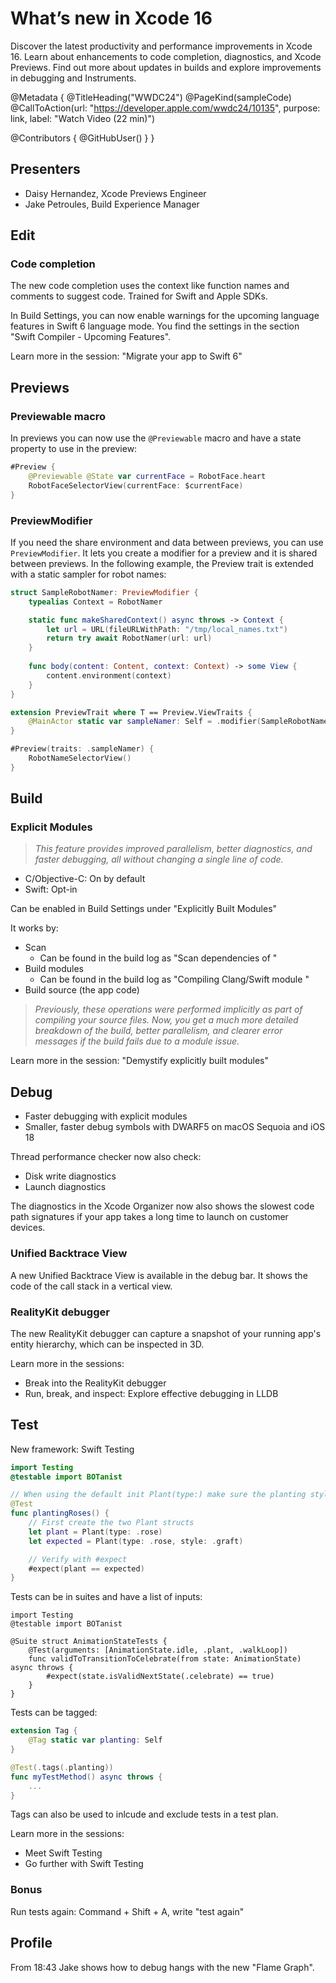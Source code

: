 # What’s new in Xcode 16

Discover the latest productivity and performance improvements in Xcode 16. Learn about enhancements to code completion, diagnostics, and Xcode Previews. Find out more about updates in builds and explore improvements in debugging and Instruments.

@Metadata {
   @TitleHeading("WWDC24")
   @PageKind(sampleCode)
   @CallToAction(url: "https://developer.apple.com/wwdc24/10135", purpose: link, label: "Watch Video (22 min)")

   @Contributors {
      @GitHubUser(<replace this with your GitHub handle>)
   }
}

## Presenters

* Daisy Hernandez, Xcode Previews Engineer
* Jake Petroules, Build Experience Manager

## Edit

### Code completion

The new code completion uses the context like function names and comments to suggest code. Trained for Swift and Apple SDKs.

In Build Settings, you can now enable warnings for the upcoming language features in Swift 6 language mode. You find the settings in the section "Swift Compiler - Upcoming Features".

Learn more in the session: "Migrate your app to Swift 6"

## Previews

### Previewable macro

In previews you can now use the `@Previewable` macro and have a state property to use in the preview:

```swift
#Preview {
    @Previewable @State var currentFace = RobotFace.heart
    RobotFaceSelectorView(currentFace: $currentFace)
}
```

### PreviewModifier

If you need the share environment and data between previews, you can use `PreviewModifier`.
It lets you create a modifier for a preview and it is shared between previews.
In the following example, the Preview trait is extended with a static sampler for robot names:

```swift
struct SampleRobotNamer: PreviewModifier {
    typealias Context = RobotNamer

    static func makeSharedContext() async throws -> Context {
        let url = URL(fileURLWithPath: "/tmp/local_names.txt")
        return try await RobotNamer(url: url)
    }
    
    func body(content: Content, context: Context) -> some View {
        content.environment(context)
    }
}

extension PreviewTrait where T == Preview.ViewTraits {
    @MainActor static var sampleNamer: Self = .modifier(SampleRobotNamer())
}

#Preview(traits: .sampleNamer) {
    RobotNameSelectorView()
}
```

## Build

### Explicit Modules

> *This feature provides improved parallelism, better diagnostics, and faster debugging, all without changing a single line of code.*

* C/Objective-C: On by default
* Swift: Opt-in

Can be enabled in Build Settings under "Explicitly Built Modules"

It works by:
* Scan
    * Can be found in the build log as "Scan dependencies of <file>"
* Build modules
    * Can be found in the build log as "Compiling Clang/Swift module <module>"
* Build source (the app code)

> *Previously, these operations were performed implicitly as part of compiling your source files. Now, you get a much more detailed breakdown of the build, better parallelism, and clearer error messages if the build fails due to a module issue.*

Learn more in the session: "Demystify explicitly built modules"

## Debug

* Faster debugging with explicit modules
* Smaller, faster debug symbols with DWARF5 on macOS Sequoia and iOS 18

Thread performance checker now also check:
* Disk write diagnostics
* Launch diagnostics

The diagnostics in the Xcode Organizer now also shows the slowest code path signatures if your app takes a long time to launch on customer devices.

### Unified Backtrace View

A new Unified Backtrace View is available in the debug bar. It shows the code of the call stack in a vertical view.

### RealityKit debugger

The new RealityKit debugger can capture a snapshot of your running app's entity hierarchy, which can be inspected in 3D.

Learn more in the sessions:
* Break into the RealityKit debugger
* Run, break, and inspect: Explore effective debugging in LLDB

## Test

New framework: Swift Testing

```swift
import Testing
@testable import BOTanist

// When using the default init Plant(type:) make sure the planting style is graft
@Test
func plantingRoses() {
    // First create the two Plant structs
    let plant = Plant(type: .rose)
    let expected = Plant(type: .rose, style: .graft)

    // Verify with #expect
    #expect(plant == expected)
}
```

Tests can be in suites and have a list of inputs:

```
import Testing
@testable import BOTanist

@Suite struct AnimationStateTests {
    @Test(arguments: [AnimationState.idle, .plant, .walkLoop])
    func validToTransitionToCelebrate(from state: AnimationState) async throws {
        #expect(state.isValidNextState(.celebrate) == true)
    }
}
```

Tests can be tagged:

```swift
extension Tag {
    @Tag static var planting: Self
}

@Test(.tags(.planting))
func myTestMethod() async throws {
    ...
}
```

Tags can also be used to inlcude and exclude tests in a test plan.

Learn more in the sessions:
* Meet Swift Testing
* Go further with Swift Testing

### Bonus

Run tests again: Command + Shift + A, write "test again"

## Profile

From 18:43 Jake shows how to debug hangs with the new "Flame Graph".
